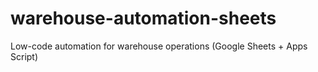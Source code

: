 # warehouse-automation-sheets
Low-code automation for warehouse operations (Google Sheets + Apps Script)
